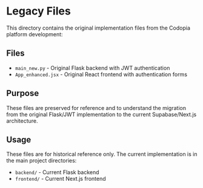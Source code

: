 # Legacy Files

This directory contains the original implementation files from the Codopia platform development:

## Files

- `main_new.py` - Original Flask backend with JWT authentication
- `App_enhanced.jsx` - Original React frontend with authentication forms

## Purpose

These files are preserved for reference and to understand the migration from the original Flask/JWT implementation to the current Supabase/Next.js architecture.

## Usage

These files are for historical reference only. The current implementation is in the main project directories:
- `backend/` - Current Flask backend
- `frontend/` - Current Next.js frontend

